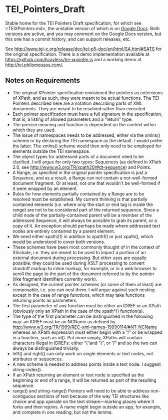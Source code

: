 TEI_Pointers_Draft
==================

Stable home for the TEI Pointers Draft specification, for which see <TEIXPointers.md>, the unstable version of which is on [Google Docs](https://docs.google.com/document/d/1JsMA-gOGrevyY-crzHGiC7eZ8XdV5H_wFTlUGzrf20w/edit#). Both versions are active, and you may comment on the Google Docs version, but this one has a commit history, and can support releases, etc.

See <http://www.tei-c.org/release/doc/tei-p5-doc/en/html/SA.html#SATS> for the original specification. There is a demo implementation available at <https://github.com/hcayless/tei-xpointer.js> and a working demo at <http://tei.philomousos.com/>.

Notes on Requirements
---------------------

* The original XPointer specification envisioned the pointers as extensions of XPath, and as such, they were meant to be actual functions. The TEI Pointers described here are a notation describing parts of XML documents. They are meant to be resolved rather than executed.
* Each pointer specification must have a full signature in the specification, that is, a listing of allowed parameters and a “return” type.
* The precise meaning and function is dependent on the context within which they are used.
* The issue of namespaces needs to be addressed, either via the xmlns() scheme or by declaring the TEI namespace as the default. I would prefer the latter. The xmlns() scheme would then only need to be employed for elements outside the TEI namespace.
* The object types for addressed parts of a document need to be clarified. I will argue for only two types: Sequences (as defined in XPath 2.0, see <http://www.w3.org/TR/xpath20/#dt-sequence>) and Points. 
* A Range, as specified in the original pointer specification is just a Sequence, and as a result, a Range can not contain a not-well-formed document fragment. Or at least, not one that wouldn't be well-formed if it were wrapped by an element. 
* Rules for how elements partially contained by a Range are to be resolved must be established. My current thinking is that partially contained elements (i.e. where only the start or end tag is inside the range) are not to be considered part of the returned sequence. Since a child node of the partially-contained parent will be a member of the addressed Sequence, it will always be possible to grab its parent, or a copy of it. An exception should perhaps be made where addressed text nodes are entirely contained by a parent element.
* We need either xpath2() in addition to xpath1() or just xpath(), which would be understood to cover both versions.
* These schemes have been most commonly thought of in the context of XInclude, i.e. they are meant to be used to import a portion of an external document during processing. But other uses are equally possible: they could be used during XSLT processing to convert standoff markup to inline markup, for example, or in a web browser to scroll the page to the part of the document referred to by the pointer (like fragment identifiers currently work).
* As designed, the current pointer schemes (or some of them at least) are composable, i.e. you can nest them. I will argue against such nesting except in the case of range functions, which may take functions returning points as parameters.
* The first parameter of any function must be either an IDREF or an XPath (obviously only an XPath in the case of the xpath*() function(s). 
* The type of the first parameter can be distinguished in the following way: an IDREF must be an NCName as defined by http://www.w3.org/TR/1999/REC-xml-names-19990114/#NT-NCName whereas an XPath expression must either begin with a “/” or be wrapped in a function, such as id(). Put more simply, XPaths will contain characters illegal in IDREFs: either “(“and “)”, or “/” and so the two can always be distinguished trivially.
* left() and right() can only work on single elements or text nodes, not attributes or sequences.
* A new scheme is needed to address points inside a text node. I suggest string-index().
* If an XPath returning an element or text node is specified as the beginning or end of a range, it will be returned as part of the resulting sequence.
* range() and string-range() Pointers will need to be able to address non-contiguous sections of text because of the way TEI structures like choice and app operate on the text stream—marking places where it forks and then rejoins. A name might begin outside an app, for example, and complete in one reading, but not the lemma.


